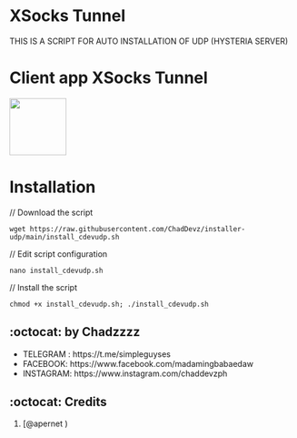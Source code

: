 # XSocks Tunnel
THIS IS A SCRIPT FOR AUTO INSTALLATION OF UDP (HYSTERIA SERVER) 



# Client app XSocks Tunnel

<p>
<a href="https://play.google.com/store/apps/details?id=org.sockscore.phr"><img src="https://play.google.com/intl/en_us/badges/images/generic/en-play-badge.png" height="100"></a>
</p>


# Installation


// Download the script
```
wget https://raw.githubusercontent.com/ChadDevz/installer-udp/main/install_cdevudp.sh
```
// Edit script configuration 
```
nano install_cdevudp.sh
```
// Install the script
```
chmod +x install_cdevudp.sh; ./install_cdevudp.sh
```

## :octocat: by Chadzzzz
<ul>
 <li>TELEGRAM : https://t.me/simpleguyses</li>
 <li>FACEBOOK: https://www.facebook.com/madamingbabaedaw</li>
 <li>INSTAGRAM: https://www.instagram.com/chaddevzph</li>
 
 </ul>
 
## :octocat: Credits

1. [@apernet )
